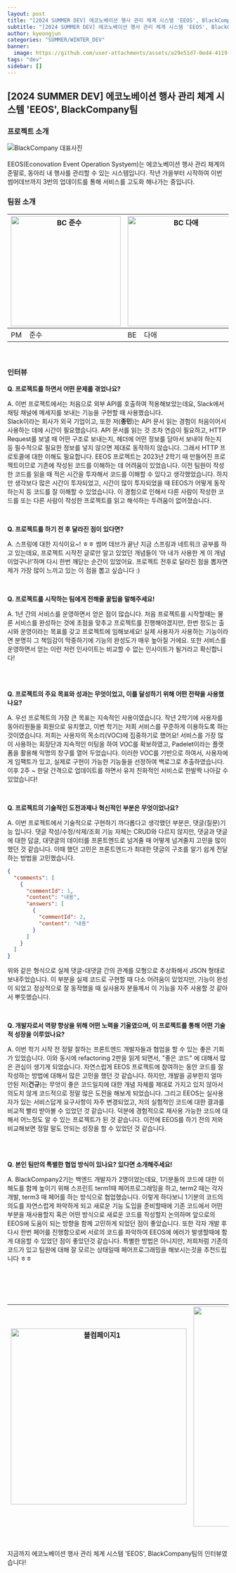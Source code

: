```yaml
---
layout: post
title: "[2024 SUMMER DEV] 에코노베이션 행사 관리 체계 시스템 'EEOS', BlackCompany팀"
subtitle: "[2024 SUMMER DEV] 에코노베이션 행사 관리 체계 시스템 'EEOS', BlackCompany팀"
author: kyeongjun
categories: "SUMMER/WINTER_DEV"
banner:
  image: https://github.com/user-attachments/assets/a29e51d7-0ed4-4119-9fa7-df7262e14b6a
tags: "dev"
sidebar: []
---
```


## [2024 SUMMER DEV] 에코노베이션 행사 관리 체계 시스템 'EEOS', BlackCompany팀

### 프로젝트 소개

<img src="https://github.com/user-attachments/assets/a29e51d7-0ed4-4119-9fa7-df7262e14b6a" alt="BlackCompany 대표사진" />
<br/><br/>
EEOS(Econovation Event Operation Systyem)는 에코노베이션 행사 관리 체계의 준말로, 동아리 내 행사를 관리할 수 있는 시스템입니다. 작년 가을부터 시작하여 이번 썸머데브까지 3번의 업데이트를 통해 서비스를 고도화 해나가는 중입니다.

<br/>

### 팀원 소개

| <img src="https://github.com/user-attachments/assets/755939cd-e61f-413c-8205-1fd220823d1a" alt="BC 준수" width="250" /> | <img src="https://github.com/user-attachments/assets/510d1378-863b-4569-bac5-f797129af915" alt="BC 다애" width="250" /> | <img src="https://github.com/user-attachments/assets/afca6ade-5894-4c9a-a002-580515a6fdc0" alt="BC 종민" width="250" /> | <img src="https://github.com/user-attachments/assets/23bd9c9d-4d48-4066-80f6-402f86082e50" alt="BC 건규" width="250" /> |
| ----------------------------------------------------------------------------------------------------------------------- | ----------------------------------------------------------------------------------------------------------------------- | ----------------------------------------------------------------------------------------------------------------------- | ----------------------------------------------------------------------------------------------------------------------- |
| PM &nbsp;&nbsp;&nbsp;준수                                                                                               | BE &nbsp;&nbsp;&nbsp;다애                                                                                               | BE &nbsp;&nbsp;&nbsp;종민                                                                                               | FE &nbsp;&nbsp;&nbsp;건규                                                                                               |

<br/>

### 인터뷰

**Q. 프로젝트를 하면서 어떤 문제를 겪었나요?**

A. 이번 프로젝트에서는 처음으로 외부 API를 호출하여 적용해보았는데요, Slack에서 채팅 채널에 메세지를 보내는 기능을 구현할 때 사용했습니다.  
Slack이라는 회사가 외국 기업이고, 또한 저(**종민**)는 API 문서 읽는 경험이 처음이어서 사용하는 데에 시간이 필요했습니다. API 문서를 읽는 것 조차 연습이 필요하고, HTTP Request를 보낼 때 어떤 구조로 보내는지, 헤더에 어떤 정보를 담아서 보내야 하는지 등 필수적으로 필요한 정보를 넣지 않으면 제대로 동작하지 않습니다. 그래서 HTTP 프로토콜에 대한 이해도 필요합니다.
EEOS 프로젝트는 2023년 2학기 때 만들어진 프로젝트이므로 기존에 작성된 코드를 이해하는 데 어려움이 있었습니다. 이전 팀원이 작성한 코드를 읽을 때 적은 시간을 투자해서 코드를 이해할 수 있다고 생각했었습니다. 하지만 생각보다 많은 시간이 투자되었고, 시간이 많이 투자되었을 때 EEOS가 어떻게 동작하는지 등 코드를 잘 이해할 수 있었습니다. 이 경험으로 인해서 다른 사람이 작성한 코드를 또는 다른 사람이 작성한 프로젝트를 읽고 해석하는 두려움이 없어졌습니다.

<br/>

**Q. 프로젝트를 하기 전 후 달라진 점이 있다면?**

A. 스프링에 대한 지식이요~! ㅎㅎ 썸머 데브가 끝난 지금 스프링과 네트워크 공부를 하고 있는데요, 프로젝트 시작전 글로만 알고 있었던 개념들이 ‘아 내가 사용한 게 이 개념이었구나!’하며 다시 한번 깨닫는 순간이 있었어요. 프로젝트 전후로 달라진 점을 뽑자면 제가 가장 많이 느끼고 있는 이 점을 뽑고 싶습니다 :)

<br/>

**Q. 프로젝트를 시작하는 팀에게 전해줄 꿀팁을 말해주세요!**

A. 1년 간의 서비스를 운영하면서 얻은 점이 많습니다. 처음 프로젝트를 시작할때는 물론 서비스를 완성하는 것에 초점을 맞추고 프로젝트를 진행해야겠지만, 한번 정도는 출시와 운영이라는 목표를 갖고 프로젝트에 임해보세요! 실제 사용자가 사용하는 기능이라면 분명히 그 책임감이 막중하기에 기능의 완성도가 매우 높아질 거에요. 또한 서비스를 운영하면서 얻는 이런 저런 인사이트는 비교할 수 없는 인사이트가 될거라고 확신합니다!

<br/>
<br/>

**Q. 프로젝트의 주요 목표와 성과는 무엇이었고, 이를 달성하기 위해 어떤 전략을 사용했나요?**

A. 우선 프로젝트의 가장 큰 목표는 지속적인 사용이였습니다. 작년 2학기에 사용자를 동아리원들을 회원으로 유치했고, 이번 학기는 저희 서비스를 꾸준하게 이용하도록 하는 것이였습니다.
저희는 사용자의 목소리(VOC)에 집중하기로 했어요! 서비스를 가장 많이 사용하는 회장단과 지속적인 미팅을 하여 VOC를 확보하였고, Padelet이라는 플랫폼을 활용해 익명의 창구를 열어 두었습니다. 이러한 VOC를 기반으로 하여서, 사용자에게 임팩트가 있고, 실제로 구현이 가능한 기능들을 선정하여 백로그로 추출하였습니다. 이후 2주 ~ 한달 간격으로 업데이트를 하면서 유저 친화적인 서비스로 한발짝 나아갈 수 있었습니다!

<br/>

**Q. 프로젝트의 기술적인 도전과제나 혁신적인 부분은 무엇이었나요?**

A.
이번 프로젝트에서 기술적으로 구현하기 까다롭다고 생각했던 부분은, 댓글(질문)기능 입니다.
댓글 작성/수정/삭제/조회 기능 자체는 CRUD와 다르지 않지만, 댓글과 댓글에 대한 답글, 대댓글의 데이터를
프론트엔드로 넘겨줄 때 어떻게 넘겨줄지 고민을 많이 했던 것 같습니다.
이때 했던 고민은 프론트엔드가 최대한 댓글의 구조를 알기 쉽게 전달하는 방법을 고민했습니다.

```json
{
  "comments": [
    {
      "commentId": 1,
      "content": "내용",
      "answers": [
        {
          "commentId": 2,
          "content": "내용"
        }
      ]
    }
  ]
}
```

위와 같은 형식으로 실제 댓글-대댓글 간의 관계를 모형으로 추상화해서 JSON 형태로 보내주었습니다.
이 부분을 실제 코드로 구현할 때 다소 어려움이 있었지만, 기능이 완성이 되었고 정상적으로 잘 동작했을 때
실사용자 분들께서 이 기능을 자주 사용할 것 같아서 뿌듯했습니다.

<br/>

**Q. 개발자로서 역량 향상을 위해 어떤 노력을 기울였으며, 이 프로젝트를 통해 어떤 기술적 성장을 이루었나요?**

A.
이번 학기 시작 전 정말 잘하는 프론트엔드 개발자들과 협업을 할 수 있는 좋은 기회가 있었습니다.
이와 동시에 refactoring 2판을 읽게 되면서, "좋은 코드" 에 대해서 많은 관심이 생기게 되었습니다.
자연스럽게 EEOS 프로젝트에 참여하는 동안 코드를 잘 작성하는 방법에 대해서 많은 고민을 했던 것 같습니다.
하지만, 개발을 공부한지 얼마 안된 저(**건규**)는 무엇이 좋은 코드일지에 대한 개념 자체를 제대로 가지고 있지 않아서 의도치 않게 코드적으로 정말 많은 도전을 해보게 되었습니다.
그리고 EEOS는 실사용자가 있는 서비스답게 요구사항이 자주 변경되었고, 저의 실험적인 코드에 대한 결과를 비교적 빨리 받아볼 수 있었던 것 같습니다.
덕분에 경험적으로 재사용 가능한 코드에 대해서 어느정도 알 수 있는 프로젝트가 된 것 같습니다.
이전에 EEOS를 하기 전의 저와 비교해보면 정말 말도 안되는 성장을 할 수 있었던 것 같습니다.

<br/>
<br/>

**Q. 본인 팀만의 특별한 협업 방식이 있나요? 있다면 소개해주세요!**

A. BlackCompany2기는 백엔드 개발자가 2명이었는데요, 1기분들의 코드에 대한 이해도를 함께 높이기 위해
스프린트 term1때 페어프로그래밍을 하고, term2 때는 각자 개발, term3 때 페어를 하는 방식으로 협업했습니다.
이렇게 하다보니 1기분의 코드의 의도를 자연스럽게 파악하게 되고 새로운 기능 도입을 준비할때에 기존 코드에서
어떤 부분을 재사용할지 혹은 어떤 방식으로 새로운 코드를 작성할지 논의하며 앞으로의 EEOS에 도움이 되는 방향을
함께 고민하게 되었던 점이 좋았습니다. 또한 각자 개발 후 다시 한번 페어를 진행함으로써 서로의 코드를 파악하여
EEOS에 에러가 발생할때에 함게 대응할 수 있었던 점이 좋았던것 같습니다.
특별한 방법은 아니지만, 저희처럼 기존의 코드가 있고 팀원에 대해 잘 모르는 상태일때 페어프로그래밍을 해보시는것을 추천드립니다 ㅎㅎ

<br/>

<br/><br/>

| <img src="https://github.com/user-attachments/assets/d0d87fc7-ad93-43c3-a5a0-bbd12da5dcc4" alt="블컴페이지1" width="400" /> | <img src="https://github.com/user-attachments/assets/d3a54b36-f06e-4f86-8f3d-a98d274bdd18" alt="블컴페이지2" width="500" /> |
| --------------------------------------------------------------------------------------------------------------------------- | --------------------------------------------------------------------------------------------------------------------------- |

<br/>

지금까지 에코노베이션 행사 관리 체계 시스템 'EEOS', BlackCompany팀의 인터뷰였습니다!

<br/>
